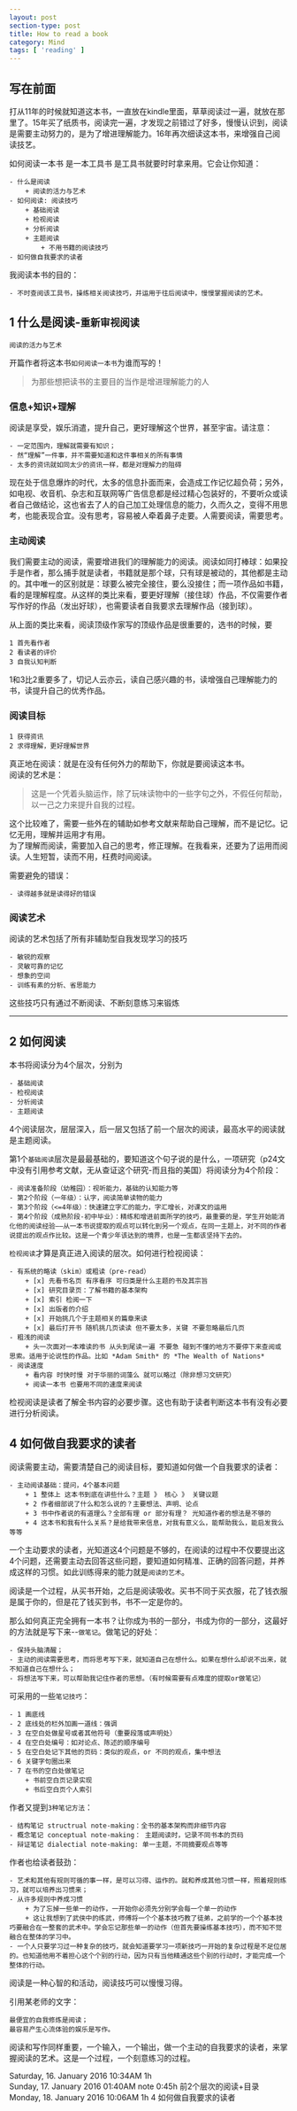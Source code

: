 ```yaml
---
layout: post
section-type: post
title: How to read a book
category: Mind
tags: [ 'reading' ]
---
```

## 写在前面

打从11年的时候就知道这本书，一直放在kindle里面，草草阅读过一遍，就放在那里了。15年买了纸质书，阅读完一遍，才发现之前错过了好多，慢慢认识到，阅读是需要主动努力的，是为了增进理解能力。16年再次细读这本书，来增强自己阅读技艺。

如何阅读一本书 是一本工具书 是工具书就要时时拿来用。它会让你知道：

	- 什么是阅读
		+ 阅读的活力与艺术
	- 如何阅读: 阅读技巧
		+ 基础阅读
		+ 检视阅读
		+ 分析阅读
		+ 主题阅读
			+ 不用书籍的阅读技巧
	- 如何做自我要求的读者

我阅读本书的目的：

	- 不时查阅该工具书，操练相关阅读技巧，并运用于往后阅读中，慢慢掌握阅读的艺术。

## 1 什么是阅读-`重新审视阅读`

	阅读的活力与艺术

开篇作者将这本书`如何阅读一本书`为谁而写的！ 

> 为那些想把读书的主要目的当作是增进理解能力的人

### 信息+知识+理解

阅读是享受，娱乐消遣，提升自己，更好理解这个世界，甚至宇宙。请注意：

	- 一定范围内，理解就需要有知识；
	- 然“理解”一件事，并不需要知道和这件事相关的所有事情
	- 太多的资讯就如同太少的资讯一样，都是对理解力的阻碍

现在处于信息爆炸的时代，太多的信息扑面而来，会造成工作记忆超负荷；另外，如电视、收音机、杂志和互联网等广告信息都是经过精心包装好的，不要听众或读者自己做结论，这也省去了人的自己加工处理信息的能力，久而久之，变得不用思考，也能表现合宜。没有思考，容易被人牵着鼻子走要。人需要阅读，需要思考。

### 主动阅读

我们需要主动的阅读，需要增进我们的理解能力的阅读。阅读如同打棒球：如果投手是作者，那么捕手就是读者，书籍就是那个球，只有球是被动的，其他都是主动的。其中唯一的区别就是：球要么被完全接住，要么没接住；而一项作品如书籍，看的是理解程度。从这样的类比来看，要更好理解（接住球）作品，不仅需要作者写作好的作品（发出好球），也需要读者自我要求去理解作品（接到球）。

从上面的类比来看，阅读顶级作家写的顶级作品是很重要的，选书的时候，要

	1 首先看作者
	2 看读者的评价
	3 自我认知判断

1和3比2重要多了，切记人云亦云，读自己感兴趣的书，读增强自己理解能力的书，读提升自己的优秀作品。

### 阅读目标

	1 获得资讯
	2 求得理解，更好理解世界

真正地在阅读：就是在没有任何外力的帮助下，你就是要阅读这本书。  
阅读的艺术是：

> 这是一个凭着头脑运作，除了玩味读物中的一些字句之外，不假任何帮助，以一己之力来提升自我的过程。

这个比较难了，需要一些外在的辅助如参考文献来帮助自己理解，而不是记忆。记忆无用，理解并运用才有用。  
为了理解而阅读，需要加入自己的思考，修正理解。在我看来，还要为了运用而阅读。人生短暂，读而不用，枉费时间阅读。

需要避免的错误：  
	
	- 读得越多就是读得好的错误

### 阅读艺术

阅读的艺术包括了所有非辅助型自我发现学习的技巧

	- 敏锐的观察
	- 灵敏可靠的记忆
	- 想象的空间
	- 训练有素的分析、省思能力

这些技巧只有通过不断阅读、不断刻意练习来锻炼

---

## 2 如何阅读

本书将阅读分为4个层次，分别为

	- 基础阅读
	- 检视阅读
	- 分析阅读
	- 主题阅读

4个阅读层次，层层深入，后一层又包括了前一个层次的阅读，最高水平的阅读就是主题阅读。

第1个`基础阅读`层次是最最基础的，要知道这个句子说的是什么，一项研究（p24文中没有引用参考文献，无从查证这个研究-而且指的美国）将阅读分为4个阶段：

	- 阅读准备阶段（幼稚园）：视听能力，基础的认知能力等
	- 第2个阶段（一年级）：认字，阅读简单读物的能力
	- 第3个阶段（<=4年级）：快速建立字汇的能力，字汇增长，对课文的运用
	- 第4个阶段（成熟阶段-初中毕业）：精练和增进前面所学的技巧，最重要的是，学生开始能消化他的阅读经验——从一本书说提取的观点可以转化到另一个观点，在同一主题上，对不同的作者说提出的观点作比较。这是一个青少年该达到的境界，也是一生都该坚持下去的。

`检视阅读`才算是真正进入阅读的层次。如何进行检视阅读：

	- 有系统的略读（skim）或粗读（pre-read）
		+ [x] 先看书名页 有序看序 可归类是什么主题的书及其宗旨
		+ [x] 研究目录页：了解书籍的基本架构
		+ [x] 索引 检阅一下
		+ [x] 出版者的介绍
		+ [x] 开始挑几个于主题相关的篇章来读
		+ [x] 最后打开书 随机挑几页读读 但不要太多，关键 不要忽略最后几页
	- 粗浅的阅读
		+ 头一次面对一本难读的书 从头到尾读一遍 不要急 碰到不懂的地方不要停下来查阅或思索。适用于论说性的作品。比如 *Adam Smith* 的 *The Wealth of Nations*
	- 阅读速度
		+ 看内容 时快时慢 对于华丽的词藻么 就可以略过（除非想习文研究）
		+ 阅读一本书 也要用不同的速度来阅读

检视阅读是读者了解全书内容的必要步骤。这也有助于读者判断这本书有没有必要进行分析阅读。

## 4 如何做自我要求的读者

阅读需要主动，需要清楚自己的阅读目标，要知道如何做一个自我要求的读者：

	- 主动阅读基础：提问，4个基本问题
		+ 1 整体上 这本书到底在讲些什么？主题 》 核心 》 关键议题
		+ 2 作者细部说了什么和怎么说的？主要想法、声明、论点
		+ 3 书中作者说的有道理么？全部有理 or 部分有理？ 光知道作者的想法是不够的
		+ 4 这本书和我有什么关系？是给我带来信息，对我有意义么，能帮助我么，能启发我么等等

一个主动要求的读者，光知道这4个问题是不够的，在阅读的过程中不仅要提出这4个问题，还需要主动去回答这些问题，要知道如何精准、正确的回答问题，并养成这样的习惯。如此训练得来的能力就是`阅读的艺术`。

阅读是一个过程，从买书开始，之后是阅读吸收。买书不同于买衣服，花了钱衣服是属于你的，但是花了钱买到书，书不一定是你的。

那么如何真正完全拥有一本书？让你成为书的一部分，书成为你的一部分，这最好的方法就是写下来--`做笔记`。做笔记的好处：

	- 保持头脑清醒；
	- 主动的阅读需要思考，而将思考写下来，就知道自己在想什么。如果在想什么却说不出来，就不知道自己在想什么；
	- 将想法写下来，可以帮助我记住作者的思想。（有时候需要有点难度的提取or做笔记）

可采用的一些`笔记技巧`：

	- 1 画底线
	- 2 底线处的栏外加画一道线：强调
	- 3 在空白处做星号或者其他符号（重要段落或声明处）
	- 4 在空白处编号：如对论点、陈述的顺序编号
	- 5 在空白处记下其他的页码：类似的观点，or 不同的观点，集中想法
	- 6 关键字句圈出来
	- 7 在书的空白处做笔记
		+ 书前空白页记录实现
		+ 书后空白页个人索引

作者又提到`3种笔记方法`：

	- 结构笔记 structrual note-making：全书的基本架构而非细节内容
	- 概念笔记 conceptual note-making： 主题阅读时，记录不同书本的页码
	- 辩证笔记 dialectial note-making: 单一主题，不同摘要观点等等

作者也给读者鼓劲：

	- 艺术和其他有规则可循的事一样，是可以习得、运作的。就和养成其他习惯一样，照着规则练习，就可以培养出习惯来；
	- 从许多规则中养成习惯
		+ 为了忘掉一些单一的动作，一开始你必须先分别学会每一个单一的动作
		+ 这让我想到了武侠中的练武，师傅将一个个基本技巧教了徒弟，之前学的一个个基本技巧要融合在一整套的武术中。学会忘记那些单一的动作（但首先要操练基本技巧），而不知不觉融合在整体的学习中。
	- 一个人只要学习过一种复杂的技巧，就会知道要学习一项新技巧一开始的复杂过程是不足位居的。也知道他用不着担心这个个别的行动，因为只有当他精通这些个别的行动时，才能完成一个整体的行动。

阅读是一种心智的和活动，阅读技巧可以慢慢习得。

引用某老师的文字：

	最便宜的自我修炼是阅读；
	最容易产生心流体验的娱乐是写作。

阅读和写作同样重要，一个输入，一个输出，做一个主动的自我要求的读者，来掌握阅读的艺术。这是一个过程，一个刻意练习的过程。
	

Saturday, 16. January 2016 10:34AM 1h  
Sunday, 17. January 2016 01:40AM 
 note 0:45h 前2个层次的阅读+目录   
Monday, 18. January 2016 10:06AM 1h 4 如何做自我要求的读者




